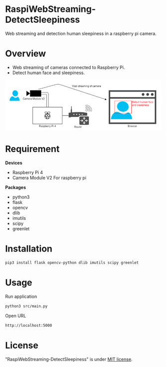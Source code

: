 # RaspiWebStreaming-DetectSleepiness
Web streaming and detection human sleepiness in a raspberry pi camera.

# Overview
* Web streaming of cameras connected to Raspberry Pi.
* Detect human face and sleepiness.

![Archtect](doc/archetect.png)

# Requirement
**Devices**
* Raspberry Pi 4
* Camera Module V2 For raspberry pi

**Packages**
* python3
* flask
* opencv
* dlib
* imutils
* scipy
* greenlet

# Installation
```bash
pip3 install flask opencv-python dlib imutils scipy greenlet
```
# Usage
Run application
```bash
python3 src/main.py
```

Open URL
```bash
http://localhost:5000
```

# License
"RaspiWebStreaming-DetectSleepiness" is under [MIT license](https://en.wikipedia.org/wiki/MIT_License).